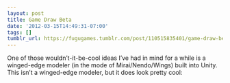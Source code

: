 ```yaml
---
layout: post
title: Game Draw Beta
date: '2012-03-15T14:49:31-07:00'
tags: []
tumblr_url: https://fugugames.tumblr.com/post/110515835401/game-draw-beta
---
```

One of those wouldn’t-it-be-cool ideas I’ve had in mind for a while is a winged-edge modeler (in the mode of Mirai/Nendo/Wings) built into Unity. This isn’t a winged-edge modeler, but it does look pretty cool:

